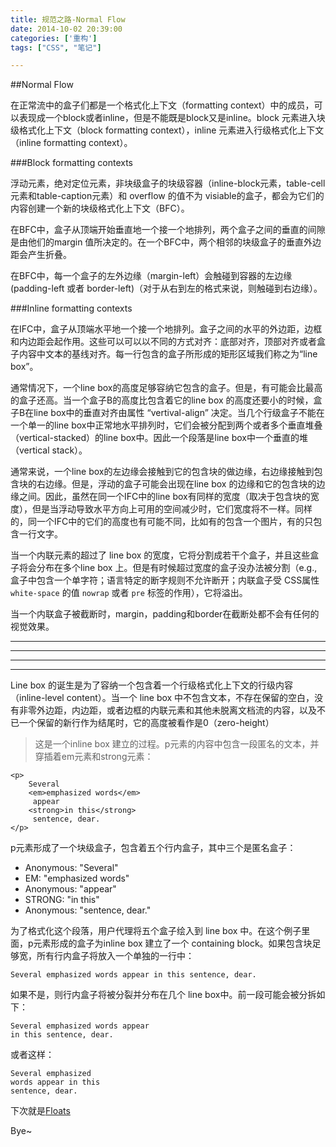 ```yaml
---
title: 规范之路-Normal Flow
date: 2014-10-02 20:39:00
categories: ['重构']
tags: ["CSS", "笔记"]

---
```


##Normal Flow

在正常流中的盒子们都是一个格式化上下文（formatting context）中的成员，可以表现成一个block或者inline，但是不能既是block又是inline。block 元素进入块级格式化上下文（block formatting context），inline 元素进入行级格式化上下文（inline formatting context）。

###Block formatting contexts

浮动元素，绝对定位元素，非块级盒子的块级容器（inline-block元素，table-cell元素和table-caption元素）和 overflow 的值不为 visiable的盒子，都会为它们的内容创建一个新的块级格式化上下文（BFC）。

在BFC中，盒子从顶端开始垂直地一个接一个地排列，两个盒子之间的垂直的间隙是由他们的margin 值所决定的。在一个BFC中，两个相邻的块级盒子的垂直外边距会产生折叠。

在BFC中，每一个盒子的左外边缘（margin-left）会触碰到容器的左边缘(padding-left 或者 border-left)（对于从右到左的格式来说，则触碰到右边缘）。

###Inline formatting contexts

在IFC中，盒子从顶端水平地一个接一个地排列。盒子之间的水平的外边距，边框和内边距会起作用。这些可以可以以不同的方式对齐：底部对齐，顶部对齐或者盒子内容中文本的基线对齐。每一行包含的盒子所形成的矩形区域我们称之为“line box”。


通常情况下，一个line box的高度足够容纳它包含的盒子。但是，有可能会比最高的盒子还高。当一个盒子B的高度比包含着它的line box 的高度还要小的时候，盒子B在line box中的垂直对齐由属性 “vertival-align” 决定。当几个行级盒子不能在一个单一的line box中正常地水平排列时，它们会被分配到两个或者多个垂直堆叠（vertical-stacked）的line box中。因此一个段落是line box中一个垂直的堆（vertical stack）。

通常来说，一个line box的左边缘会接触到它的包含块的做边缘，右边缘接触到包含块的右边缘。但是，浮动的盒子可能会出现在line box 的边缘和它的包含块的边缘之间。因此，虽然在同一个IFC中的line box有同样的宽度（取决于包含块的宽度），但是当浮动导致水平方向上可用的空间减少时，它们宽度将不一样。同样的，同一个IFC中的它们的高度也有可能不同，比如有的包含一个图片，有的只包含一行文字。

当一个内联元素的超过了 line box 的宽度，它将分割成若干个盒子，并且这些盒子将会分布在多个line box 上。但是有时候超过宽度的盒子没办法被分割（e.g., 盒子中包含一个单字符；语言特定的断字规则不允许断开；内联盒子受 CSS属性 `white-space` 的值 `nowrap` 或者 `pre` 标签的作用），它将溢出。


当一个内联盒子被截断时，margin，padding和border在截断处都不会有任何的视觉效果。  

---
<!--![inline-box-split-margin](http://ncuey-crispelite.stor.sinaapp.com/inline-box-split-margin.png) -->

---

<!--![inline-box-split-padding](http://ncuey-crispelite.stor.sinaapp.com/inline-box-split-padding.png) -->

---

<!--![inline-box-split-border](http://ncuey-crispelite.stor.sinaapp.com/inline-box-split-border.png) -->

---

Line box 的诞生是为了容纳一个包含着一个行级格式化上下文的行级内容（inline-level content）。当一个 line box 中不包含文本，不存在保留的空白，没有非零外边距，内边距，或者边框的内联元素和其他未脱离文档流的内容，以及不已一个保留的新行作为结尾时，它的高度被看作是0（zero-height）

>这是一个inline box 建立的过程。p元素的内容中包含一段匿名的文本，并穿插着em元素和strong元素：

    <p>
        Several 
        <em>emphasized words</em>
         appear
        <strong>in this</strong>
         sentence, dear.
    </p>


p元素形成了一个块级盒子，包含着五个行内盒子，其中三个是匿名盒子：

* Anonymous: "Several"
* EM: "emphasized words"
* Anonymous: "appear"
* STRONG: "in this"
* Anonymous: "sentence, dear."

为了格式化这个段落，用户代理将五个盒子绘入到 line box 中。在这个例子里面，p元素形成的盒子为inline box 建立了一个 containing block。如果包含块足够宽，所有行内盒子将放入一个单独的一行中：

    Several emphasized words appear in this sentence, dear.
    
如果不是，则行内盒子将被分裂并分布在几个 line box中。前一段可能会被分拆如下：

    Several emphasized words appear
    in this sentence, dear.

或者这样：

    Several emphasized  
    words appear in this 
    sentence, dear.
    



下次就是[Floats](http://www.w3.org/TR/CSS21/visuren.html#floats)

Bye~






